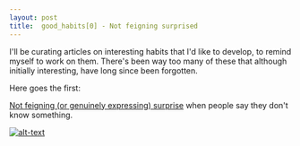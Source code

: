 ```yaml
---
layout: post
title:  good_habits[0] - Not feigning surprised
---
```


I'll be curating articles on interesting habits that I'd like to develop, to remind myself to work on them. There's been way too many of these that although initially interesting, have long since been forgotten.

Here goes the first:

[Not feigning (or genuinely expressing) surprise](http://jvns.ca/blog/2017/04/27/no-feigning-surprise/) when people say they don't know something.

[![alt-text](https://imgs.xkcd.com/comics/ten_thousand.png "Ten Thousand")](https://xkcd.com/1053/)
